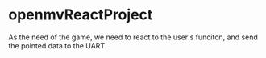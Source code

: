 # openmvReactProject
As the need of the game, we need to react to the user's funciton, and send the pointed data to the UART.
